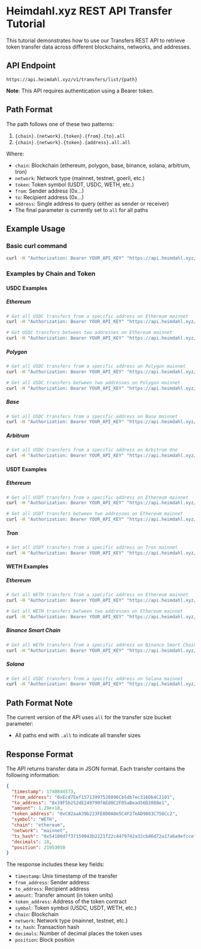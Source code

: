 # Heimdahl.xyz REST API Transfer Tutorial

This tutorial demonstrates how to use our Transfers REST API to retrieve token transfer data across different blockchains, networks, and addresses.

## API Endpoint

```
https://api.heimdahl.xyz/v1/transfers/list/{path}
```

**Note**: This API requires authentication using a Bearer token.

## Path Format

The path follows one of these two patterns:

1. `{chain}.{network}.{token}.{from}.{to}.all`
2. `{chain}.{network}.{token}.{address}.all.all`

Where:
- `chain`: Blockchain (ethereum, polygon, base, binance, solana, arbitrum, tron)
- `network`: Network type (mainnet, testnet, goerli, etc.)
- `token`: Token symbol (USDT, USDC, WETH, etc.)
- `from`: Sender address (0x...)
- `to`: Recipient address (0x...)
- `address`: Single address to query (either as sender or receiver)
- The final parameter is currently set to `all` for all paths

## Example Usage

### Basic curl command

```bash
curl -H "Authorization: Bearer YOUR_API_KEY" "https://api.heimdahl.xyz/v1/transfers/list/{path}"
```

### Examples by Chain and Token

#### USDC Examples

##### Ethereum

```bash
# Get all USDC transfers from a specific address on Ethereum mainnet
curl -H "Authorization: Bearer YOUR_API_KEY" "https://api.heimdahl.xyz/v1/transfers/list/ethereum.mainnet.usdc.0xA89531c33C4DC46C8Eb0E2f0B16B70b204F3C657.all.all" | jq

# Get USDC transfers between two addresses on Ethereum mainnet
curl -H "Authorization: Bearer YOUR_API_KEY" "https://api.heimdahl.xyz/v1/transfers/list/ethereum.mainnet.usdc.0xA89531c33C4DC46C8Eb0E2f0B16B70b204F3C657.0xB8c77482e45F1F44dE1745F52C74426C631bDD52.all" | jq
```

##### Polygon

```bash
# Get all USDC transfers from a specific address on Polygon mainnet
curl -H "Authorization: Bearer YOUR_API_KEY" "https://api.heimdahl.xyz/v1/transfers/list/polygon.mainnet.usdc.0x7ceb23fd6bc0add59e62ac25578270cff1b9f619.all.all" | jq

# Get all USDC transfers between two addresses on Polygon mainnet
curl -H "Authorization: Bearer YOUR_API_KEY" "https://api.heimdahl.xyz/v1/transfers/list/polygon.mainnet.usdc.0x7ceb23fd6bc0add59e62ac25578270cff1b9f619.0x2791bca1f2de4661ed88a30c99a7a9449aa84174.all" | jq
```

##### Base

```bash
# Get all USDC transfers from a specific address on Base mainnet
curl -H "Authorization: Bearer YOUR_API_KEY" "https://api.heimdahl.xyz/v1/transfers/list/base.mainnet.usdc.0xd9aAEc86B65D86f6A7B5B1b0c42FFA531710b6CA.all.all" | jq
```

##### Arbitrum

```bash
# Get all USDC transfers from a specific address on Arbitrum One
curl -H "Authorization: Bearer YOUR_API_KEY" "https://api.heimdahl.xyz/v1/transfers/list/arbitrum.one.usdc.0xFd086bC7CD5C481DCC9C85ebE478A1C0b69FCbb9.all.all" | jq
```

#### USDT Examples

##### Ethereum

```bash
# Get all USDT transfers from a specific address on Ethereum mainnet
curl -H "Authorization: Bearer YOUR_API_KEY" "https://api.heimdahl.xyz/v1/transfers/list/ethereum.mainnet.usdt.0xdAC17F958D2ee523a2206206994597C13D831ec7.all.all" | jq

# Get all USDT transfers between two addresses on Ethereum mainnet
curl -H "Authorization: Bearer YOUR_API_KEY" "https://api.heimdahl.xyz/v1/transfers/list/ethereum.mainnet.usdt.0xdAC17F958D2ee523a2206206994597C13D831ec7.0x6B175474E89094C44Da98b954EedeAC495271d0F.all" | jq
```

##### Tron

```bash
# Get all USDT transfers from a specific address on Tron mainnet
curl -H "Authorization: Bearer YOUR_API_KEY" "https://api.heimdahl.xyz/v1/transfers/list/tron.mainnet.usdt.TR7NHqjeKQxGTCi8q8ZY4pL8otSzgjLj6t.all.all" | jq
```

#### WETH Examples

##### Ethereum

```bash
# Get all WETH transfers from a specific address on Ethereum mainnet
curl -H "Authorization: Bearer YOUR_API_KEY" "https://api.heimdahl.xyz/v1/transfers/list/ethereum.mainnet.weth.0xC02aaA39b223FE8D0A0e5C4F27eAD9083C756Cc2.all.all" | jq

# Get all WETH transfers between two addresses on Ethereum mainnet
curl -H "Authorization: Bearer YOUR_API_KEY" "https://api.heimdahl.xyz/v1/transfers/list/ethereum.mainnet.weth.0xC02aaA39b223FE8D0A0e5C4F27eAD9083C756Cc2.0x7a250d5630B4cF539739dF2C5dAcb4c659F2488D.all" | jq
```

##### Binance Smart Chain

```bash
# Get all WETH transfers from a specific address on Binance Smart Chain mainnet
curl -H "Authorization: Bearer YOUR_API_KEY" "https://api.heimdahl.xyz/v1/transfers/list/binance.mainnet.weth.0x2170Ed0880ac9A755fd29B2688956BD959F933F8.all.all" | jq
```

##### Solana

```bash
# Get all USDC transfers from a specific address on Solana mainnet
curl -H "Authorization: Bearer YOUR_API_KEY" "https://api.heimdahl.xyz/v1/transfers/list/solana.mainnet.usdc.EPjFWdd5AufqSSqeM2qN1xzybapC8G4wEGGkZwyTDt1v.all.all" | jq
```

## Path Format Note

The current version of the API uses `all` for the transfer size bucket parameter:
- All paths end with `.all` to indicate all transfer sizes

## Response Format

The API returns transfer data in JSON format. Each transfer contains the following information:

```json
{
  "timestamp": 1740844573,
  "from_address": "0xEcd7Eef15713997528896Cb5db7ec316Db4C2101",
  "to_address": "0x39F5b252dE249790fAEd0C2F05aBead56D2088e1",
  "amount": 1.29e+18,
  "token_address": "0xC02aaA39b223FE8D0A0e5C4F27eAD9083C756Cc2",
  "symbol": "WETH",
  "chain": "ethereum",
  "network": "mainnet",
  "tx_hash": "0x54180d7f37159043b2221f22c4479742a32cb86d72a17a6a9efccef3288e1e56",
  "decimals": 18,
  "position": 21953050
}
```

The response includes these key fields:
- `timestamp`: Unix timestamp of the transfer
- `from_address`: Sender address
- `to_address`: Recipient address
- `amount`: Transfer amount (in token units)
- `token_address`: Address of the token contract
- `symbol`: Token symbol (USDC, USDT, WETH, etc.)
- `chain`: Blockchain
- `network`: Network type (mainnet, testnet, etc.)
- `tx_hash`: Transaction hash
- `decimals`: Number of decimal places the token uses
- `position`: Block position
```
